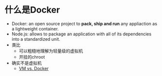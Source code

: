 # 什么是Docker
- Docker: an open source project to **pack, ship and run** any appliaction as a lightweight container.
- Node.js: allows to package an application with all of its dependencies into a standardized unit.
- 类比
  - 可以粗糙地理解为轻量级的虚拟机
  - 开挂的chroot
- 确实不是虚拟机
  - [VM vs. Docker](https://github.com/Weteachers/jupyter_github.github.io/blob/master/Images/Docker/VMvs.Docker.jpg?raw=true)
  
